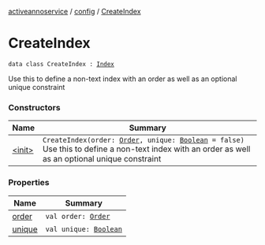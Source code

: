 [activeannoservice](../../index.md) / [config](../index.md) / [CreateIndex](./index.md)

# CreateIndex

`data class CreateIndex : `[`Index`](../-index.md)

Use this to define a non-text index with an order as well as an optional unique constraint

### Constructors

| Name | Summary |
|---|---|
| [&lt;init&gt;](-init-.md) | `CreateIndex(order: `[`Order`](../-order/index.md)`, unique: `[`Boolean`](https://kotlinlang.org/api/latest/jvm/stdlib/kotlin/-boolean/index.html)` = false)`<br>Use this to define a non-text index with an order as well as an optional unique constraint |

### Properties

| Name | Summary |
|---|---|
| [order](order.md) | `val order: `[`Order`](../-order/index.md) |
| [unique](unique.md) | `val unique: `[`Boolean`](https://kotlinlang.org/api/latest/jvm/stdlib/kotlin/-boolean/index.html) |
